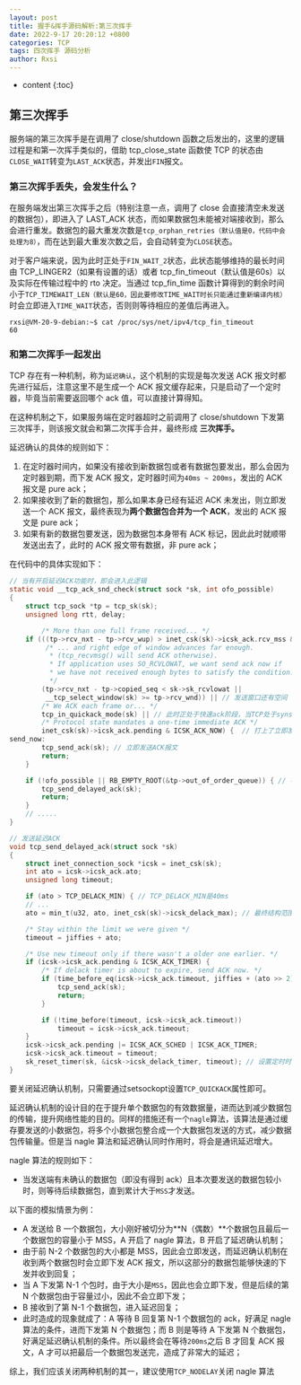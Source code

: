 ```yaml
---
layout: post
title: 握手&挥手源码解析:第三次挥手
date: 2022-9-17 20:20:12 +0800
categories: TCP
tags: 四次挥手 源码分析
author: Rxsi
---
```


* content
{:toc}

## 第三次挥手
服务端的第三次挥手是在调用了 close/shutdown 函数之后发出的，这里的逻辑过程是和第一次挥手类似的，借助 tcp_close_state 函数使 TCP 的状态由`CLOSE_WAIT`转变为`LAST_ACK`状态，并发出`FIN`报文。
<!--more-->
### 第三次挥手丢失，会发生什么？
在服务端发出第三次挥手之后（特别注意一点，调用了 close 会直接清空未发送的数据包），即进入了 LAST_ACK 状态，而如果数据包未能被对端接收到，那么会进行重发。数据包的最大重发次数是`tcp_orphan_retries（默认值是0，代码中会处理为8）`，而在达到最大重发次数之后，会自动转变为`CLOSE`状态。

对于客户端来说，因为此时正处于`FIN_WAIT_2`状态，此状态能够维持的最长时间由 TCP_LINGER2（如果有设置的话）或者 tcp_fin_timeout（默认值是60s）以及实际在传输过程中的 rto 决定。当通过 tcp_fin_time 函数计算得到的剩余时间小于`TCP_TIMEWAIT_LEN（默认是60，因此要修改TIME_WAIT时长只能通过重新编译内核）`时会立即进入`TIME_WAIT`状态，否则则等待相应的差值后再进入。

```shell
rxsi@VM-20-9-debian:~$ cat /proc/sys/net/ipv4/tcp_fin_timeout 
60
```
### 和第二次挥手一起发出
TCP 存在有一种机制，称为`延迟确认`，这个机制的实现是每次发送 ACK 报文时都先进行延后，注意这里不是生成一个 ACK 报文缓存起来，只是启动了一个定时器，毕竟当前需要返回哪个 ack 值，可以直接计算得知。

在这种机制之下，如果服务端在定时器超时之前调用了 close/shutdown 下发第三次挥手，则该报文就会和第二次挥手合并，最终形成 **三次挥手。**

延迟确认的具体的规则如下：

1. 在定时器时间内，如果没有接收到新数据包或者有数据包要发出，那么会因为定时器到期，而下发 ACK 报文，定时器时间为`40ms ~ 200ms`，发出的 ACK 报文是 pure ack；
2. 如果接收到了新的数据包，那么如果本身已经有延迟 ACK 未发出，则立即发送一个 ACK 报文，最终表现为**两个数据包合并为一个 ACK**，发出的 ACK 报文是 pure ack；
3. 如果有新的数据包要发送，因为数据包本身带有 ACK 标记，因此此时就顺带发送出去了，此时的 ACK 报文带有数据，非 pure ack；

在代码中的具体实现如下：
```c
// 当有开启延迟ACK功能时，即会进入此逻辑
static void __tcp_ack_snd_check(struct sock *sk, int ofo_possible)
{
    struct tcp_sock *tp = tcp_sk(sk);
    unsigned long rtt, delay;

        /* More than one full frame received... */
    if (((tp->rcv_nxt - tp->rcv_wup) > inet_csk(sk)->icsk_ack.rcv_mss && // 当前接收到的数据包已经超过了一个MSS大小，证明至少已经接收了两个报文
         /* ... and right edge of window advances far enough.
          * (tcp_recvmsg() will send ACK otherwise).
          * If application uses SO_RCVLOWAT, we want send ack now if
          * we have not received enough bytes to satisfy the condition.
          */
        (tp->rcv_nxt - tp->copied_seq < sk->sk_rcvlowat ||
         __tcp_select_window(sk) >= tp->rcv_wnd)) || // 发送窗口还有空间
        /* We ACK each frame or... */
        tcp_in_quickack_mode(sk) || // 此时正处于快速ack阶段，当TCP处于synsent、发送dupack、接收到窗口之外的数据段、收到ECN标志段就会进入快速ack阶段，最多只能连续发送8个ack后就要退出这个模式
        /* Protocol state mandates a one-time immediate ACK */
        inet_csk(sk)->icsk_ack.pending & ICSK_ACK_NOW) {  // 打上了立即发送的标志，这个是当out_of_order_queue满时打上的，乱序队列满了说明存在丢包问题，当前的网络可能拥塞，因此需要立即返回ACK，以通知对端降低发送速率
send_now:
        tcp_send_ack(sk); // 立即发送ACK报文
        return;
    }

    if (!ofo_possible || RB_EMPTY_ROOT(&tp->out_of_order_queue)) { // 不存在乱序问题，或者乱序队列还没有满，那么发送延迟ACK即可
        tcp_send_delayed_ack(sk);
        return;
    }
    // .....
}

// 发送延迟ACK
void tcp_send_delayed_ack(struct sock *sk)
{
    struct inet_connection_sock *icsk = inet_csk(sk);
    int ato = icsk->icsk_ack.ato; 
    unsigned long timeout;

    if (ato > TCP_DELACK_MIN) { // TCP_DELACK_MIN是40ms
    // ...
    ato = min_t(u32, ato, inet_csk(sk)->icsk_delack_max); // 最终结构范围就是40ms~200ms，TCP_DELACK_MAX是200ms

    /* Stay within the limit we were given */
    timeout = jiffies + ato;

    /* Use new timeout only if there wasn't a older one earlier. */
    if (icsk->icsk_ack.pending & ICSK_ACK_TIMER) {
        /* If delack timer is about to expire, send ACK now. */
        if (time_before_eq(icsk->icsk_ack.timeout, jiffies + (ato >> 2))) { // 定时器快要过期了，就不必要设置了，直接发送ACK
            tcp_send_ack(sk);
            return;
        }

        if (!time_before(timeout, icsk->icsk_ack.timeout))
            timeout = icsk->icsk_ack.timeout;
    }
    icsk->icsk_ack.pending |= ICSK_ACK_SCHED | ICSK_ACK_TIMER;
    icsk->icsk_ack.timeout = timeout;
    sk_reset_timer(sk, &icsk->icsk_delack_timer, timeout); // 设置定时时间
}
```
要关闭延迟确认机制，只需要通过setsockopt设置`TCP_QUICKACK`属性即可。

延迟确认机制的设计目的在于提升单个数据包的有效数据量，进而达到减少数据包的传输，提升网络性能的目的。同样的措施还有一个`nagle`算法，该算法是通过缓存要发送的小数据包，将多个小数据包整合成一个大数据包发送的方式，减少数据包传输量。但是当 nagle 算法和延迟确认同时作用时，将会是通讯延迟增大。

nagle 算法的规则如下：

- 当发送端有未确认的数据包（即没有得到 ack）且本次要发送的数据包较小时，则等待后续数据包，直到累计大于`MSS`才发送。

以下面的模拟情景为例：

- A 发送给 B 一个数据包，大小刚好被切分为**N（偶数）**个数据包且最后一个数据包的容量小于 MSS，A 开启了 nagle 算法，B 开启了延迟确认机制；
- 由于前 N-2 个数据包的大小都是 MSS，因此会立即发送，而延迟确认机制在收到两个数据包时会立即下发 ACK 报文，所以这部分的数据包能够快速的下发并收到回复；
- 当 A 下发第 N-1 个包时，由于大小是`MSS`，因此也会立即下发，但是后续的第 N 个数据包由于容量过小，因此不会立即下发；
- B 接收到了第 N-1 个数据包，进入延迟回复；
- 此时造成的现象就成了：A 等待 B 回复第 N-1 个数据包的 ack，好满足 nagle 算法的条件，进而下发第 N 个数据包；而 B 则是等待 A 下发第 N 个数据包，好满足延迟确认机制的条件。所以最终会在等待`200ms`之后 B 才回复 ACK 报文，A 才可以把最后一个数据包发送完，造成了非常大的延迟；

综上，我们应该关闭两种机制的其一，建议使用`TCP_NODELAY`关闭 nagle 算法